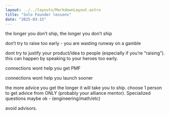 ```yaml
---
layout: ../../layouts/MarkdownLayout.astro
title: "Solo Founder lessons"
date: "2025-03-15"
---
```


the longer you don’t ship, the longer you don’t ship

don’t try to raise too early - you are wasting runway on a gamble

dont try to justify your product/idea to people (especially if you’re “raising”). this can happen by speaking to your heroes too early.

connections wont help you get PMF

connections wont help you launch sooner

the more advice you get the longer it will take you to ship. choose 1 person to get advice from ONLY (probably your alliance mentor). Specialized questions maybe ok - (engineering/math/etc)

avoid advisors.
